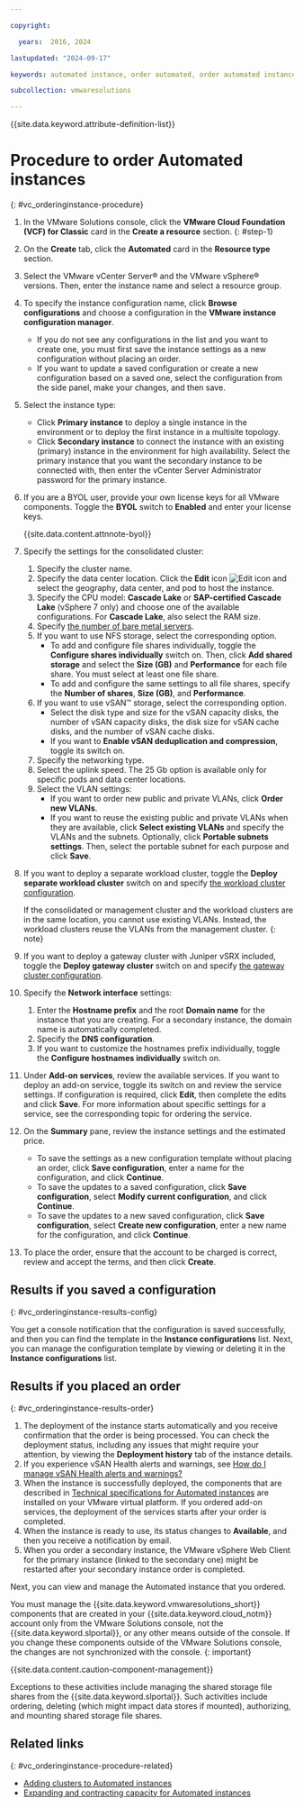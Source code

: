 ```yaml
---

copyright:

  years:  2016, 2024

lastupdated: "2024-09-17"

keywords: automated instance, order automated, order automated instance

subcollection: vmwaresolutions

---
```


{{site.data.keyword.attribute-definition-list}}

# Procedure to order Automated instances
{: #vc_orderinginstance-procedure}



1. In the VMware Solutions console, click the **VMware Cloud Foundation (VCF) for Classic** card in the **Create a resource** section. {: #step-1}
1. On the **Create** tab, click the **Automated** card in the **Resource type** section.
1. Select the VMware vCenter Server® and the VMware vSphere® versions. Then, enter the instance name and select a resource group.
1. To specify the instance configuration name, click **Browse configurations** and choose a configuration in the **VMware instance configuration manager**.
   * If you do not see any configurations in the list and you want to create one, you must first save the instance settings as a new configuration without placing an order.
   * If you want to update a saved configuration or create a new configuration based on a saved one, select the configuration from the side panel, make your changes, and then save.
1. Select the instance type:
   * Click **Primary instance** to deploy a single instance in the environment or to deploy the first instance in a multisite topology.
   * Click **Secondary instance** to connect the instance with an existing (primary) instance in the environment for high availability. Select the primary instance that you want the secondary instance to be connected with, then enter the vCenter Server Administrator password for the primary instance.
1. If you are a BYOL user, provide your own license keys for all VMware components. Toggle the **BYOL** switch to **Enabled** and enter your license keys.

   {{site.data.content.attnnote-byol}}

1. Specify the settings for the consolidated cluster:
   1. Specify the cluster name.
   1. Specify the data center location. Click the **Edit** icon ![Edit icon](../../icons/edit-tagging.svg "Edit") and select the geography, data center, and pod to host the instance.
   1. Specify the CPU model: **Cascade Lake** or **SAP-certified Cascade Lake** (vSphere 7 only) and choose one of the available configurations. For **Cascade Lake**, also select the RAM size.
   1. Specify [the number of bare metal servers](/docs/vmwaresolutions?topic=vmwaresolutions-vc_orderinginstance-consold-cluster#vc_orderinginstance-bare-metal-number).
   1. If you want to use NFS storage, select the corresponding option.
      * To add and configure file shares individually, toggle the **Configure shares individually** switch on. Then, click **Add shared storage** and select the **Size (GB)** and **Performance** for each file share. You must select at least one file share.
      * To add and configure the same settings to all file shares, specify the **Number of shares**, **Size (GB)**, and **Performance**.
   1. If you want to use vSAN™ storage, select the corresponding option.
      * Select the disk type and size for the vSAN capacity disks, the number of vSAN capacity disks, the disk size for vSAN cache disks, and the number of vSAN cache disks.
      * If you want to **Enable vSAN deduplication and compression**, toggle its switch on.
   1. Specify the networking type.
   1. Select the uplink speed. The 25 Gb option is available only for specific pods and data center locations.
   1. Select the VLAN settings:
      * If you want to order new public and private VLANs, click **Order new VLANs**.
      * If you want to reuse the existing public and private VLANs when they are available, click **Select existing VLANs** and specify the VLANs and the subnets. Optionally, click **Portable subnets settings**. Then, select the portable subnet for each purpose and click **Save**.
1. If you want to deploy a separate workload cluster, toggle the **Deploy separate workload cluster** switch on and specify [the workload cluster configuration](/docs/vmwaresolutions?topic=vmwaresolutions-vc_orderinginstance-addl-clusters#vc_orderinginstance-addl-clusters-wkld).

   If the consolidated or management cluster and the workload clusters are in the same location, you cannot use existing VLANs. Instead, the workload clusters reuse the VLANs from the management cluster.
   {: note}

1. If you want to deploy a gateway cluster with Juniper vSRX included, toggle the **Deploy gateway cluster** switch on and specify [the gateway cluster configuration](/docs/vmwaresolutions?topic=vmwaresolutions-vc_orderinginstance-addl-clusters#vc_orderinginstance-addl-clusters-gate).
1. Specify the **Network interface** settings:
   1. Enter the **Hostname prefix** and the root **Domain name** for the instance that you are creating. For a secondary instance, the domain name is automatically completed.
   1. Specify the **DNS configuration**.
   1. If you want to customize the hostnames prefix individually, toggle the **Configure hostnames individually** switch on.
1. Under **Add-on services**, review the available services. If you want to deploy an add-on service, toggle its switch on and review the service settings. If configuration is required, click **Edit**, then complete the edits and click **Save**. For more information about specific settings for a service, see the corresponding topic for ordering the service.
1. On the **Summary** pane, review the instance settings and the estimated price.
   * To save the settings as a new configuration template without placing an order, click **Save configuration**, enter a name for the configuration, and click **Continue**.
   * To save the updates to a saved configuration, click **Save configuration**, select **Modify current configuration**, and click **Continue**.
   * To save the updates to a new saved configuration, click **Save configuration**, select **Create new configuration**, enter a new name for the configuration, and click **Continue**.
1. To place the order, ensure that the account to be charged is correct, review and accept the terms, and then click **Create**.

## Results if you saved a configuration
{: #vc_orderinginstance-results-config}

You get a console notification that the configuration is saved successfully, and then you can find the template in the **Instance configurations** list. Next, you can manage the configuration template by viewing or deleting it in the **Instance configurations** list.

## Results if you placed an order
{: #vc_orderinginstance-results-order}

1. The deployment of the instance starts automatically and you receive confirmation that the order is being processed. You can check the deployment status, including any issues that might require your attention, by viewing the **Deployment history** tab of the instance details.
2. If you experience vSAN Health alerts and warnings, see [How do I manage vSAN Health alerts and warnings?](/docs/vmwaresolutions?topic=vmwaresolutions-trbl_vsan_alerts)
3. When the instance is successfully deployed, the components that are described in [Technical specifications for Automated instances](/docs/vmwaresolutions?topic=vmwaresolutions-vc_vcenterserveroverview#vc_vcenterserveroverview-specs) are installed on your VMware virtual platform. If you ordered add-on services, the deployment of the services starts after your order is completed.
4. When the instance is ready to use, its status changes to **Available**, and then you receive a notification by email.
5. When you order a secondary instance, the VMware vSphere Web Client for the primary instance (linked to the secondary one) might be restarted after your secondary instance order is completed.

Next, you can view and manage the Automated instance that you ordered.

You must manage the {{site.data.keyword.vmwaresolutions_short}} components that are created in your {{site.data.keyword.cloud_notm}} account only from the VMware Solutions console, not the {{site.data.keyword.slportal}}, or any other means outside of the console.
If you change these components outside of the VMware Solutions console, the changes are not synchronized with the console.
{: important}

{{site.data.content.caution-component-management}}

   Exceptions to these activities include managing the shared storage file shares from the {{site.data.keyword.slportal}}. Such activities include ordering, deleting (which might impact data stores if mounted), authorizing, and mounting shared storage file shares.

## Related links
{: #vc_orderinginstance-procedure-related}

* [Adding clusters to Automated instances](/docs/vmwaresolutions?topic=vmwaresolutions-vc_addingclusters)
* [Expanding and contracting capacity for Automated instances](/docs/vmwaresolutions?topic=vmwaresolutions-vc_addingservers)
